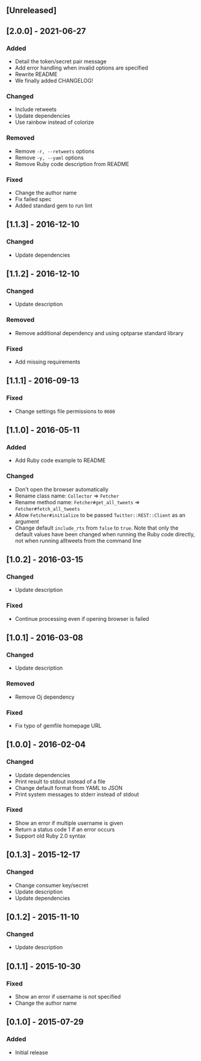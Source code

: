 ## [Unreleased]

## [2.0.0] - 2021-06-27
### Added
- Detail the token/secret pair message
- Add error handling when invalid options are specified
- Rewrite README
- We finally added CHANGELOG!

### Changed
- Include retweets
- Update dependencies
- Use rainbow instead of colorize

### Removed
- Remove `-r, --retweets` options
- Remove `-y, --yaml` options
- Remove Ruby code description from README

### Fixed
- Change the author name
- Fix failed spec
- Added standard gem to run lint

## [1.1.3] - 2016-12-10
### Changed
- Update dependencies

## [1.1.2] - 2016-12-10
### Changed
- Update description

### Removed
- Remove additional dependency and using optparse standard library

### Fixed
- Add missing requirements

## [1.1.1] - 2016-09-13
### Fixed
- Change settings file permissions to `0600`

## [1.1.0] - 2016-05-11
### Added
- Add Ruby code example to README

### Changed
- Don't open the browser automatically
- Rename class name: `Collector` => `Fetcher`
- Rename method name: `Fetcher#get_all_tweets` => `Fetcher#fetch_all_tweets`
- Allow `Fetcher#initialize` to be passed `Twitter::REST::Client` as an argument
- Change default `include_rts` from `false` to `true`. Note that only the default values have been changed when running the Ruby code directly, not when running alltweets from the command line

## [1.0.2] - 2016-03-15
### Changed
- Update description

### Fixed
- Continue processing even if opening browser is failed

## [1.0.1] - 2016-03-08
### Changed
- Update description

### Removed
- Remove Oj dependency

### Fixed
- Fix typo of gemfile homepage URL

## [1.0.0] - 2016-02-04
### Changed
- Update dependencies
- Print result to stdout instead of a file
- Change default format from YAML to JSON
- Print system messages to stderr instead of stdout

### Fixed
- Show an error if multiple username is given
- Return a status code 1 if an error occurs
- Support old Ruby 2.0 syntax

## [0.1.3] - 2015-12-17
### Changed
- Change consumer key/secret
- Update description
- Update dependencies

## [0.1.2] - 2015-11-10
### Changed
- Update description

## [0.1.1] - 2015-10-30
### Fixed
- Show an error if username is not specified
- Change the author name


## [0.1.0] - 2015-07-29
### Added
- Initial release

